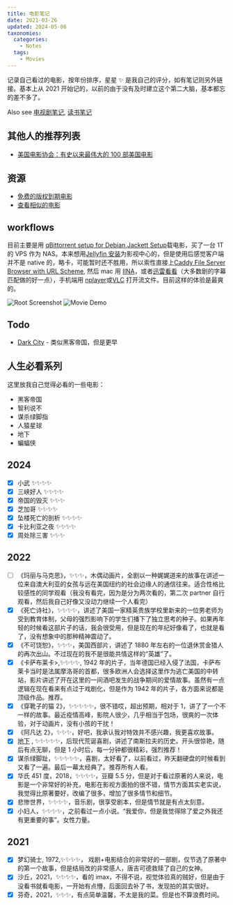 ```yaml
---
title: 电影笔记
date: 2021-03-26
updated: 2024-05-06
taxonomies:
  categories:
    - Notes
  tags:
    - Movies
---
```


记录自己看过的电影，按年份排序，星星 ✨ 是我自己的评分，如有笔记则另外链接。基本上从 2021 开始记的，以前的由于没有及时建立这个第二大脑，基本都忘的差不多了。

<!-- more -->

Also see [电视剧笔记](@content/tv-shows/index.md), [读书笔记](@content/blog/books/_index.md)

## 其他人的推荐列表

- [美国电影协会：有史以来最伟大的 100 部美国电影](https://www.afi.com/afis-100-years-100-movies/)

## 资源

- [免费的版权到期电影](https://cinetimes.org/)
- [查看相似的电影](https://proximovie.com/)

## workflows

目前主要是用 [qBittorrent setup for Debian](@content/blog/qbittorrent-setup-for-debian.en.md),[Jackett Setup](@content/blog/jackett-setup.md)载电影，买了一台 1T 的 VPS 作为 NAS。本来想用[Jellyfin 安装](@content/blog/jellyfin-setup.md)为影视中心的，但是使用后感觉客户端并不是 native 的，略卡，可能暂时还不胜用，所以索性直接上[Caddy File Server Browser with URL Scheme](@content/blog/caddy-file-server-browser-with-url-scheme/index.en.md), 然后 mac 用 [IINA](https://iina.io/)，或者[迅雷看看](https://video.xunlei.com/)（大多数剧的字幕匹配做的好一点），手机端用 [nplayer](https://nplayer.com/)或[VLC](https://www.videolan.org/) 打开流文件。目前这样的体验是最爽的。

![Root Screenshot](./caddy-root.png)
![Movie Demo](./movie-demo.png)

## Todo

- [Dark City](https://www.imdb.com/title/tt0118929/) - 类似黑客帝国，但是更早

## 人生必看系列

这里放我自己觉得必看的一些电影：

- 黑客帝国
- 智利说不
- 谋杀绿脚指
- 人猿星球
- 地下
- 蝙蝠侠

## 2024

- [x] 小武 ✨✨✨✨
- [x] 三峡好人 ✨✨✨✨
- [x] 帝国的毁灭 ✨✨✨
- [x] 芝加哥 ✨✨✨✨
- [x] 坠楼死亡的剖析 ✨✨✨✨
- [x] 卡比利亚之夜 ✨✨✨✨
- [x] 周处除三害 ✨✨✨

## 2022

- [ ] 《玛丽与马克思》，✨✨✨，木偶动画片，全剧以一种娓娓道来的故事在讲述一位来自澳大利亚的女孩与远在美国纽约的社会边缘人的通信往来。适合性格比较感性的同学观看（我没有看完，因为是分为两次看的，第二次 partner 自行观看，然后我自己好像又没动力继续一个人看完）
- [x] 《死亡诗社》，✨✨✨✨，讲述了美国一家精英贵族学校里新来的一位男老师为受到教育体制，父母的强烈影响下的学生们播下了独立思考的种子。如果再年轻的时候看这部片子的话，我会很受用，但是现在的年纪好像看了，也就是看了，没有想象中的那种精神震动了。
- [x] 《不可饶恕》，✨✨✨，美国西部片，讲述了 1880 年左右的一位退休赏金猎人的再次出山。不过现在的我不是很能共情这样的“英雄”了。
- [x] 《卡萨布莱卡>,✨✨✨✨, 1942 年的片子，当年德国已经入侵了法国，卡萨布莱卡当时是法属摩洛哥的首都，很多欧洲人会选择这里作为逃亡美国的中转站，影片讲述了开在这里的一间酒吧发生的战争期间的爱情故事。虽然有一点逻辑在现在看来有点过于戏剧化，但是作为 1942 年的片子，各方面来说都是顶级作品。推荐。
- [x] 《穿靴子的猫 2》，✨✨✨✨✨，很不错哎，超出预期，相对于 1，讲了了一个不一样的故事。最近疫情高峰，影院人很少，几乎相当于包场，很爽的一次体验，对于动画片，没有小孩的干扰！
- [x] 《阿凡达 2》，✨✨✨，好吧，我承认我对特效并不感兴趣，我更喜欢故事。
- [x] [地下](https://movie.douban.com/subject/1292206/) , ✨✨✨✨✨，后现代荒诞喜剧，讲述了南斯拉夫的历史。开头很惊艳，随后有点无聊，但是 1 小时后，每一分钟都很精彩，强烈推荐！
- [x] 谋杀绿脚趾，✨✨✨✨✨，喜剧，太好看了，以前看过，昨天翻硬盘的时候看到又看了一遍。最后一幕太经典了。推荐所有人看。
- [x] 华氏 451 度，2018，✨✨✨✨，豆瓣 5.5 分，但是对于看过原著的人来说，电影是一个非常好的补充，电影在影视方面拍的很不错，情节方面其实老实说，我觉得比原著要好，改编了很多，增加了很多情节和细节。
- [x] 悲惨世界，✨✨✨✨，音乐剧，很享受剧本，但是情节就是有点太刻意。
- [x] 小妇人，✨✨✨✨，之前看过一点小说。“我爱你，但是我觉得除了爱之外我还有更重要的事”。女性力量。

## 2021

- [x] 梦幻骑士, 1972,✨✨✨✨， 戏剧+电影结合的非常好的一部剧，仅节选了原著中的第一个故事，但是结局改的非常感人，唐吉可德救赎了自己的女神。
- [x] 沙丘，2021，✨✨✨✨，看的 imax，不得不说，视觉体验真的贼好，但是由于没看书就看电影，一开始有点懵，后面回去补了书，发现拍的其实很好。
- [x] 芬奇，2021，✨✨✨，有点简单温馨，不太是我的菜。但是也不算浪费时间。
